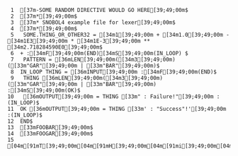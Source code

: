      1	[37m-SOME RANDOM DIRECTIVE WOULD GO HERE[39;49;00m$
     2	[37m*[39;49;00m$
     3	[37m* SNOBOL4 example file for lexer[39;49;00m$
     4	[37m*[39;49;00m$
     5	 SOME.THING_OR_OTHER32 = [34m1[39;49;00m + [34m1.0[39;49;00m - [34m1E3[39;49;00m * [34m1E-3[39;49;00m ** [34m2.718284590E0[39;49;00m$
     6	+ :[34mF[39;49;00m(END)[34mS[39;49;00m(IN_LOOP) $
     7	 PATTERN = [36mLEN[39;49;00m([34m3[39;49;00m) ([33m"GAR"[39;49;00m | [33m"BAR"[39;49;00m)$
     8	IN_LOOP THING = [36mINPUT[39;49;00m :[34mF[39;49;00m(END)$
     9	 THING [36mLEN[39;49;00m([34m3[39;49;00m) ([33m"GAR"[39;49;00m | [33m"BAR"[39;49;00m) :[34mS[39;49;00m(OK)$
    10	 [36mOUTPUT[39;49;00m = THING [33m" : Failure!"[39;49;00m :(IN_LOOP)$
    11	OK [36mOUTPUT[39;49;00m = THING [33m' : "Success"!'[39;49;00m :(IN_LOOP)$
    12	END$
    13	[33mFOOBAR[39;49;00m$
    14	[33mFOOGAR[39;49;00m$
    15	[04m[91mT[39;49;00m[04m[91mH[39;49;00m[04m[91mi[39;49;00m[04m[91mN[39;49;00m[04m[91mI[39;49;00m[04m[91mg[39;49;00m$

